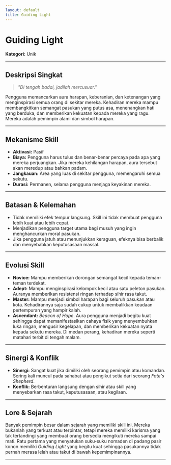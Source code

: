 ```yaml
---
layout: default
title: Guiding Light
---
```

# Guiding Light

**Kategori:** Unik

---

## Deskripsi Singkat
> *"Di tengah badai, jadilah mercusuar."*

Pengguna memancarkan aura harapan, keberanian, dan ketenangan yang menginspirasi semua orang di sekitar mereka. Kehadiran mereka mampu membangkitkan semangat pasukan yang putus asa, menenangkan hati yang berduka, dan memberikan kekuatan kepada mereka yang ragu. Mereka adalah pemimpin alami dan simbol harapan.

---

## Mekanisme Skill
*   **Aktivasi:** Pasif
*   **Biaya:** Pengguna harus tulus dan benar-benar percaya pada apa yang mereka perjuangkan. Jika mereka kehilangan harapan, aura tersebut akan meredup atau bahkan padam.
*   **Jangkauan:** Area yang luas di sekitar pengguna, memengaruhi semua sekutu.
*   **Durasi:** Permanen, selama pengguna menjaga keyakinan mereka.

---

## Batasan & Kelemahan
*   Tidak memiliki efek tempur langsung. Skill ini tidak membuat pengguna lebih kuat atau lebih cepat.
*   Menjadikan pengguna target utama bagi musuh yang ingin menghancurkan moral pasukan.
*   Jika pengguna jatuh atau menunjukkan keraguan, efeknya bisa berbalik dan menyebabkan keputusasaan massal.

---

## Evolusi Skill
*   **Novice:** Mampu memberikan dorongan semangat kecil kepada teman-teman terdekat.
*   **Adept:** Mampu menginspirasi kelompok kecil atau satu peleton pasukan. Auranya memberikan resistensi ringan terhadap sihir rasa takut.
*   **Master:** Mampu menjadi simbol harapan bagi seluruh pasukan atau kota. Kehadirannya saja sudah cukup untuk membalikkan keadaan pertempuran yang hampir kalah.
*   **Ascendant:** *Beacon of Hope*. Aura pengguna menjadi begitu kuat sehingga dapat memanifestasikan cahaya fisik yang menyembuhkan luka ringan, mengusir kegelapan, dan memberikan kekuatan nyata kepada sekutu mereka. Di medan perang, kehadiran mereka seperti matahari terbit di tengah malam.

---

## Sinergi & Konflik
*   **Sinergi:** Sangat kuat jika dimiliki oleh seorang pemimpin atau komandan. Sering kali muncul pada sahabat atau pengikut setia dari seorang *Fate's Shepherd*.
*   **Konflik:** Berbenturan langsung dengan sihir atau skill yang menyebarkan rasa takut, keputusasaan, atau kegilaan.

---

## Lore & Sejarah
Banyak pemimpin besar dalam sejarah yang memiliki skill ini. Mereka bukanlah yang terkuat atau terpintar, tetapi mereka memiliki karisma yang tak tertandingi yang membuat orang bersedia mengikuti mereka sampai mati. Ratu pertama yang menyatukan suku-suku nomaden di padang pasir konon memiliki *Guiding Light* yang begitu kuat sehingga pasukannya tidak pernah merasa lelah atau takut di bawah kepemimpinannya.

---